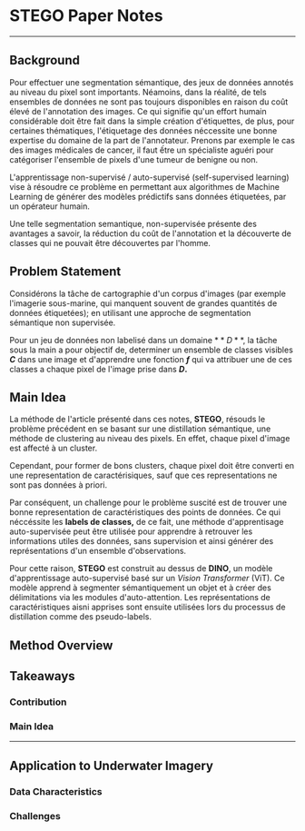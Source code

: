 # STEGO Paper Notes
---
## Background

Pour effectuer une segmentation sémantique, des jeux de données annotés au niveau du pixel sont importants. Néamoins, dans la réalité, de tels ensembles de données ne sont pas toujours disponibles en raison du coût élevé de l'annotation des images. Ce qui signifie qu'un effort humain considérable doit être fait dans la simple création d'étiquettes, de plus, pour certaines thématiques, l'étiquetage des données néccessite une bonne expertise du domaine de la part de l'annotateur. Prenons par exemple le cas des images médicales de cancer, il faut ếtre un spécialiste aguéri pour catégoriser l'ensemble de pixels d'une tumeur de benigne ou non.


L'apprentissage non-supervisé / auto-supervisé (self-supervised learning) vise à résoudre ce problème en permettant aux algorithmes de Machine Learning de générer des modèles prédictifs sans données étiquetées, par un opérateur humain.


Une telle segmentation semantique, non-supervisée présente des avantages a savoir, la réduction du coût de l'annotation et la découverte de classes qui ne pouvait être découvertes par l'homme.

## Problem Statement

Considérons la tâche de cartographie d'un corpus d'images (par exemple l'imagerie sous-marine, qui manquent souvent de grandes quantités de données étiquetées); en utilisant une approche de segmentation sémantique non supervisée.

Pour un jeu de données non labelisé dans un domaine $**D**$, la tâche sous la main a pour objectif de, determiner un ensemble de classes visibles **$C$** dans une image et d'apprendre une fonction **$f$** qui va attribuer une de ces classes a chaque pixel de l'image prise dans **$D$.**

## Main Idea

La méthode de l'article présenté dans ces notes, **STEGO**, résouds le problème précédent en se basant sur une distillation sémantique, une méthode de clustering au niveau des pixels. En effet, chaque pixel d'image est affecté à un cluster.

Cependant, pour former de bons clusters, chaque pixel doit être converti en une representation de caractérisiques, sauf que ces representations ne sont pas données à priori.

Par conséquent, un challenge pour le problème suscité est de trouver une bonne representation de caractéristiques des points de données. Ce qui néccéssite les **labels de classes,** de ce fait, une méthode d'apprentisage auto-supervisée peut être utilisée pour apprendre à retrouver les informations utiles des données, sans supervision et ainsi générer des représentations d'un ensemble d'observations.

Pour cette raison, **STEGO** est construit au dessus de **DINO**, un modèle d'apprentissage auto-supervisé basé sur un *Vision Transformer* (ViT). Ce modèle apprend à segmenter sémantiquement un objet et à créer des délimitations via les modules d'auto-attention. Les représentations de caractéristiques aisni apprises sont ensuite utilisées lors du processus de distillation comme des pseudo-labels.

## Method Overview






## Takeaways

### Contribution

### Main Idea
---
## Application to Underwater Imagery

### Data Characteristics

### Challenges
